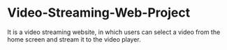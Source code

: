 # Video-Streaming-Web-Project
It is a video streaming website, in which users can select a video from the home screen and stream it to the video player. 
